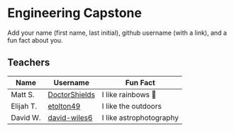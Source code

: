 # Engineering Capstone

Add your name (first name, last initial), github username (with a link), and a fun fact about you.

## Teachers
Name | Username | Fun Fact
--- | --- | ---
Matt S. | [DoctorShields](https://github.com/DoctorShields) | I like rainbows :rainbow:
Elijah T. |[etolton49](https://github.com/etolton49) | I like the outdoors
David W. |[david-wiles6](https://github.com/david-wiles6)| I like astrophotography
